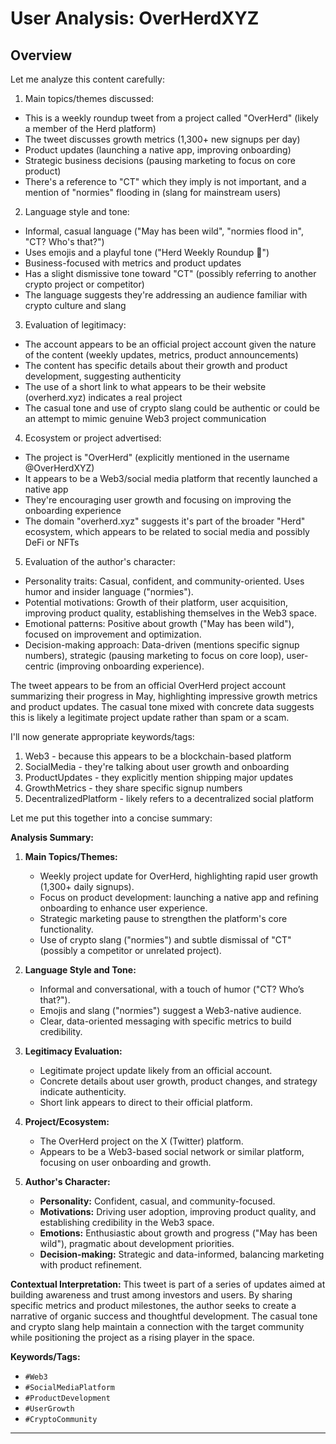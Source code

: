# User Analysis: OverHerdXYZ

## Overview

<think>
Let me analyze this content carefully:

1. Main topics/themes discussed:
- This is a weekly roundup tweet from a project called "OverHerd" (likely a member of the Herd platform)
- The tweet discusses growth metrics (1,300+ new signups per day)
- Product updates (launching a native app, improving onboarding)
- Strategic business decisions (pausing marketing to focus on core product)
- There's a reference to "CT" which they imply is not important, and a mention of "normies" flooding in (slang for mainstream users)

2. Language style and tone:
- Informal, casual language ("May has been wild", "normies flood in", "CT? Who's that?")
- Uses emojis and a playful tone ("Herd Weekly Roundup 🦙")
- Business-focused with metrics and product updates
- Has a slight dismissive tone toward "CT" (possibly referring to another crypto project or competitor)
- The language suggests they're addressing an audience familiar with crypto culture and slang

3. Evaluation of legitimacy:
- The account appears to be an official project account given the nature of the content (weekly updates, metrics, product announcements)
- The content has specific details about their growth and product development, suggesting authenticity
- The use of a short link to what appears to be their website (overherd.xyz) indicates a real project
- The casual tone and use of crypto slang could be authentic or could be an attempt to mimic genuine Web3 project communication

4. Ecosystem or project advertised:
- The project is "OverHerd" (explicitly mentioned in the username @OverHerdXYZ)
- It appears to be a Web3/social media platform that recently launched a native app
- They're encouraging user growth and focusing on improving the onboarding experience
- The domain "overherd.xyz" suggests it's part of the broader "Herd" ecosystem, which appears to be related to social media and possibly DeFi or NFTs

5. Evaluation of the author's character:
- Personality traits: Casual, confident, and community-oriented. Uses humor and insider language ("normies").
- Potential motivations: Growth of their platform, user acquisition, improving product quality, establishing themselves in the Web3 space.
- Emotional patterns: Positive about growth ("May has been wild"), focused on improvement and optimization.
- Decision-making approach: Data-driven (mentions specific signup numbers), strategic (pausing marketing to focus on core loop), user-centric (improving onboarding experience).

The tweet appears to be from an official OverHerd project account summarizing their progress in May, highlighting impressive growth metrics and product updates. The casual tone mixed with concrete data suggests this is likely a legitimate project update rather than spam or a scam.

I'll now generate appropriate keywords/tags:
1. Web3 - because this appears to be a blockchain-based platform
2. SocialMedia - they're talking about user growth and onboarding
3. ProductUpdates - they explicitly mention shipping major updates
4. GrowthMetrics - they share specific signup numbers
5. DecentralizedPlatform - likely refers to a decentralized social platform

Let me put this together into a concise summary:
</think>

**Analysis Summary:**

1. **Main Topics/Themes:**
   - Weekly project update for OverHerd, highlighting rapid user growth (1,300+ daily signups).
   - Focus on product development: launching a native app and refining onboarding to enhance user experience.
   - Strategic marketing pause to strengthen the platform's core functionality.
   - Use of crypto slang ("normies") and subtle dismissal of "CT" (possibly a competitor or unrelated project).

2. **Language Style and Tone:**
   - Informal and conversational, with a touch of humor ("CT? Who’s that?").
   - Emojis and slang ("normies") suggest a Web3-native audience.
   - Clear, data-oriented messaging with specific metrics to build credibility.

3. **Legitimacy Evaluation:**
   - Legitimate project update likely from an official account.
   - Concrete details about user growth, product changes, and strategy indicate authenticity.
   - Short link appears to direct to their official platform.

4. **Project/Ecosystem:**
   - The OverHerd project on the X (Twitter) platform.
   - Appears to be a Web3-based social network or similar platform, focusing on user onboarding and growth.

5. **Author's Character:**
   - **Personality:** Confident, casual, and community-focused.
   - **Motivations:** Driving user adoption, improving product quality, and establishing credibility in the Web3 space.
   - **Emotions:** Enthusiastic about growth and progress ("May has been wild"), pragmatic about development priorities.
   - **Decision-making:** Strategic and data-informed, balancing marketing with product refinement.

**Contextual Interpretation:**
This tweet is part of a series of updates aimed at building awareness and trust among investors and users. By sharing specific metrics and product milestones, the author seeks to create a narrative of organic success and thoughtful development. The casual tone and crypto slang help maintain a connection with the target community while positioning the project as a rising player in the space.

**Keywords/Tags:**  
- `#Web3`  
- `#SocialMediaPlatform`  
- `#ProductDevelopment`  
- `#UserGrowth`  
- `#CryptoCommunity`
---

